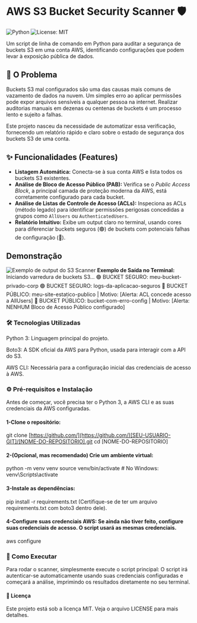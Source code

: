 # AWS S3 Bucket Security Scanner 🛡️

![Python](https://img.shields.io/badge/Python-3.9%2B-blue.svg)
![License: MIT](https://img.shields.io/badge/License-MIT-yellow.svg)

Um script de linha de comando em Python para auditar a segurança de buckets S3 em uma conta AWS, identificando configurações que podem levar à exposição pública de dados.

## 🎯 O Problema

Buckets S3 mal configurados são uma das causas mais comuns de vazamento de dados na nuvem. Um simples erro ao aplicar permissões pode expor arquivos sensíveis a qualquer pessoa na internet. Realizar auditorias manuais em dezenas ou centenas de buckets é um processo lento e sujeito a falhas.

Este projeto nasceu da necessidade de automatizar essa verificação, fornecendo um relatório rápido e claro sobre o estado de segurança dos buckets S3 de uma conta.

## ✨ Funcionalidades (Features)

* **Listagem Automática:** Conecta-se à sua conta AWS e lista todos os buckets S3 existentes.
* **Análise de Bloco de Acesso Público (PAB):** Verifica se o *Public Access Block*, a principal camada de proteção moderna da AWS, está corretamente configurado para cada bucket.
* **Análise de Listas de Controle de Acesso (ACLs):** Inspeciona as ACLs (método legado) para identificar permissões perigosas concedidas a grupos como `AllUsers` ou `AuthenticatedUsers`.
* **Relatório Intuitivo:** Exibe um output claro no terminal, usando cores para diferenciar buckets seguros (🟢) de buckets com potenciais falhas de configuração (🔴).

## Demonstração

![Exemplo de output do S3 Scanner](https://i.imgur.com/example.png)  **Exemplo de Saída no Terminal:**
Iniciando varredura de buckets S3...
🟢 BUCKET SEGURO: meu-bucket-privado-corp
🟢 BUCKET SEGURO: logs-da-aplicacao-seguros
🔴 BUCKET PÚBLICO: meu-site-estatico-publico | Motivo: [Alerta: ACL concede acesso a AllUsers]
🔴 BUCKET PÚBLICO: bucket-com-erro-config | Motivo: [Alerta: NENHUM Bloco de Acesso Público configurado]

### 🛠️ Tecnologias Utilizadas
Python 3: Linguagem principal do projeto.

Boto3: A SDK oficial da AWS para Python, usada para interagir com a API do S3.

AWS CLI: Necessária para a configuração inicial das credenciais de acesso à AWS.

### ⚙️ Pré-requisitos e Instalação
Antes de começar, você precisa ter o Python 3, a AWS CLI e as suas credenciais da AWS configuradas.

#### 1-Clone o repositório:
git clone [https://github.com/](https://github.com/)[SEU-USUARIO-GIT]/[NOME-DO-REPOSITORIO].git
cd [NOME-DO-REPOSITORIO]

#### 2-(Opcional, mas recomendado) Crie um ambiente virtual:
python -m venv venv
source venv/bin/activate  # No Windows: venv\Scripts\activate

#### 3-Instale as dependências:
pip install -r requirements.txt
(Certifique-se de ter um arquivo requirements.txt com boto3 dentro dele).

#### 4-Configure suas credenciais AWS: Se ainda não tiver feito, configure suas credenciais de acesso. O script usará as mesmas credenciais.
aws configure

### 🚀 Como Executar
Para rodar o scanner, simplesmente execute o script principal:
O script irá autenticar-se automaticamente usando suas credenciais configuradas e começará a análise, imprimindo os resultados diretamente no seu terminal.

#### 📄 Licença
Este projeto está sob a licença MIT. Veja o arquivo LICENSE para mais detalhes.
